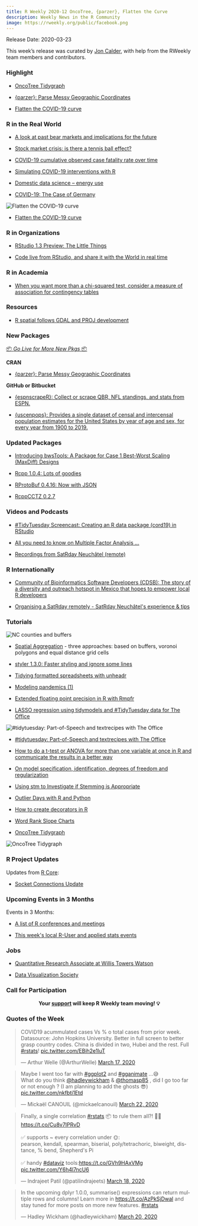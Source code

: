 ```yaml
---
title: R Weekly 2020-12 OncoTree, {parzer}, Flatten the Curve
description: Weekly News in the R Community
image: https://rweekly.org/public/facebook.png
---
```


Release Date: 2020-03-23

This week’s release was curated by [Jon Calder](https://twitter.com/jonmcalder), with help from the RWeekly team members and contributors.

###  Highlight

+ [OncoTree Tidygraph](https://joshuacook.netlify.com/post/tidygraph-oncotree/)

+ [{parzer}: Parse Messy Geographic Coordinates](https://ropensci.org/technotes/2020/03/19/parzer/)

+ [Flatten the COVID-19 curve](http://staff.math.su.se/hoehle/blog/2020/03/16/flatteningthecurve.html)

### R in the Real World

+ [A look at past bear markets and implications for the future](https://databasedinvesting.blogspot.com/2020/03/a-look-at-past-bear-markets-and.html)

+ [Stock market crisis: is there a tennis ball effect?](https://firstdifferences.com/2020/03/16/stock-market-crisis-is-there-a-tennis-ball-effect/)

+ [COVID-19 cumulative observed case fatality rate over time](http://freerangestats.info/blog/2020/03/17/covid19-cfr)

+ [Simulating COVID-19 interventions with R](https://rviews.rstudio.com/2020/03/19/simulating-covid-19-interventions-with-r/)

+ [Domestic data science – energy use](https://scottishsnow.wordpress.com/2020/03/20/domestic-ds-energy-use/)

+ [COVID-19: The Case of Germany](https://blog.ephorie.de/covid-19-the-case-of-germany)

![Flatten the COVID-19 curve](https://raw.githubusercontent.com/rweekly/image/master/2020/flatten-the-curve.png)

+ [Flatten the COVID-19 curve](http://staff.math.su.se/hoehle/blog/2020/03/16/flatteningthecurve.html)

###  R in Organizations

+ [RStudio 1.3 Preview: The Little Things](https://blog.rstudio.com/2020/03/17/rstudio-1-3-the-little-things/)

+ [Code live from RStudio, and share it with the World in real time](https://bitsandbricks.github.io/post/code-live-from-rstudio-and-share-it-with-the-world-in-real-time/)

###  R in Academia

+ [When you want more than a chi-squared test, consider a measure of association for contingency tables](https://www.rdatagen.net/post/when-a-chi-squared-statistic-is-not-enough-a-measure-of-association-for-contingency-tables/)

###  Resources

+ [R spatial follows GDAL and PROJ development](https://www.r-spatial.org//r/2020/03/17/wkt.html)

###  New Packages

<p class="added-hostname"><a href="https://rweekly.org/live" target="_blank" class="externalLink">📦 <i>Go Live for More New Pkgs</i> 📦</a></p>

**CRAN**

+ [{parzer}: Parse Messy Geographic Coordinates](https://ropensci.org/technotes/2020/03/19/parzer/)

**GitHub or Bitbucket**

+ [{espnscrapeR}: Collect or scrape QBR, NFL standings, and stats from ESPN.](https://jthomasmock.github.io/espnscrapeR/)

+ [{uscenpops}: Provides a single dataset of censal and intercensal population estimates for the United States by year of age and sex, for every year from 1900 to 2019.](https://kieranhealy.org/blog/archives/2020/03/15/u.s.-census-counts-data/)

### Updated Packages

+ [Introducing bwsTools: A Package for Case 1 Best-Worst Scaling (MaxDiff) Designs](https://www.markhw.com/blog/bwstools-intro)

+ [Rcpp 1.0.4: Lots of goodies](http://dirk.eddelbuettel.com/blog/2020/03/17#rcpp_1.0.4)

+ [RProtoBuf 0.4.16: Now with JSON](http://dirk.eddelbuettel.com/blog/2020/03/19#rprotobuf_0.4.16)

+ [RcppCCTZ 0.2.7](http://dirk.eddelbuettel.com/blog/2020/03/18#rcppcctz_0.2.7)

###  Videos and Podcasts

+ [#TidyTuesday Screencast: Creating an R data package (cord19) in RStudio](https://www.youtube.com/watch?v=F4oUJp76KUY)

+ [All you need to know on Multiple Factor Analysis …](https://francoishusson.wordpress.com/2020/03/16/all-you-need-to-know-on-multiple-factor-analysis/)

+ [Recordings from SatRday Neuchâtel (remote)](https://www.youtube.com/channel/UC7VV1Ix1-8jncW7hTRZ50bg)

### R Internationally

+ [Community of Bioinformatics Software Developers (CDSB): The story of a diversity and outreach hotspot in Mexico that hopes to empower local R developers](https://www.r-consortium.org/blog/2020/03/18/cdsb-diversity-and-outreach-hotspot-in-mexico)

+ [Organising a SatRday remotely - SatRday Neuchâtel's experience & tips](https://docs.google.com/document/d/1ZXmwVibQKtfCY_HiB49-OhQL-yKhUS9YD9yeMQZH88E/edit#)

###  Tutorials

![NC counties and buffers](https://raw.githubusercontent.com/rweekly/image/master/2020/spatial-aggregation.png)

+ [Spatial Aggregation](https://www.jla-data.net/eng/spatial-aggregation/) - three approaches: based on buffers, voronoi polygons and equal distance grid cells

+ [styler 1.3.0: Faster styling and ignore some lines](https://lorenzwalthert.netlify.com/post/styler-1-3-0/)

+ [Tidying formatted spreadsheets with unheadr](https://luisdva.github.io/rstats/unheadr-cat/)

+ [Modeling pandemics (1)](https://freakonometrics.hypotheses.org/60482)

+ [Extended floating point precision in R with Rmpfr](https://statisticaloddsandends.wordpress.com/2020/03/19/extended-floating-point-precision-in-r-with-rmpfr/)

+ [LASSO regression using tidymodels and #TidyTuesday data for The Office](https://juliasilge.com/blog/lasso-the-office/)

![#tidytuesday: Part-of-Speech and textrecipes with The Office](https://raw.githubusercontent.com/rweekly/image/master/2020/office-pos.png)

+ [#tidytuesday: Part-of-Speech and textrecipes with The Office](https://www.hvitfeldt.me/blog/tidytuesday-pos-textrecipes-the-office/)

+ [How to do a t-test or ANOVA for more than one variable at once in R and communicate the results in a better way](https://www.statsandr.com/blog/how-to-do-a-t-test-or-anova-for-many-variables-at-once-in-r-and-communicate-the-results-in-a-better-way/)

+ [On model specification, identification, degrees of freedom and regularization](https://thierrymoudiki.github.io/blog/2020/03/20/r/misc/esgtoolkit-2)

+ [Using stm to Investigate if Stemming is Appropriate](https://www.hvitfeldt.me/blog/stm-stemming/)

+ [Outlier Days with R and Python](https://rviews.rstudio.com/2020/03/16/outlier-days-with-r-and-python/)

+ [How to create decorators in R](https://theautomatic.net/2020/03/17/how-to-create-decorators-in-r/)

+ [Word Rank Slope Charts](https://www.hvitfeldt.me/blog/word-rank-slope-charts/)

+ [OncoTree Tidygraph](https://joshuacook.netlify.com/post/tidygraph-oncotree/)

![OncoTree Tidygraph](https://raw.githubusercontent.com/rweekly/image/master/2020/oncotree.png)

<!--<div class="post-more-begin></div><div class="post-more-end"></div>-->

###  R Project Updates

Updates from [R Core](http://developer.r-project.org/blosxom.cgi/R-devel/NEWS):

+ [Socket Connections Update](https://developer.r-project.org/Blog/public/2020/03/17/socket-connections-update/)

###  Upcoming Events in 3 Months

Events in 3 Months:

+ [A list of R conferences and meetings](https://jumpingrivers.github.io/meetingsR/events.html)

+ [This week's local R-User and applied stats events](https://community.rstudio.com/c/irl)


### Jobs

+ [Quantitative Research Associate at Willis Towers Watson](https://www.p0bs.com/posts/2020-03-15-job-opening/)

+ [Data Visualization Society](https://www.datavisualizationsociety.com/find-a-job)

###  Call for Participation


<p class="hide-support added-hostname support-rweekly" style="text-align: center;font-weight: bold;">Your <a class="non-visited externalLink" href="https://www.patreon.com/rweekly" onclick="pas(this)">support</a> will keep R Weekly team moving! 💡</p>

###  Quotes of the Week

<blockquote class="twitter-tweet"><p lang="en" dir="ltr">COVID19 acummulated cases Vs % o total cases from prior week. Datasource: John Hopkins University. Better in full screen to better grasp country codes. China is divided in two, Hubei and the rest. Full <a href="https://twitter.com/hashtag/rstats?src=hash&amp;ref_src=twsrc%5Etfw">#rstats</a>! <a href="https://t.co/EBih2e1luT">pic.twitter.com/EBih2e1luT</a></p>&mdash; Arthur Welle (@ArthurWelle) <a href="https://twitter.com/ArthurWelle/status/1239712110797520898?ref_src=twsrc%5Etfw">March 17, 2020</a></blockquote>

<blockquote class="twitter-tweet"><p lang="en" dir="ltr">Maybe I went too far with <a href="https://twitter.com/hashtag/ggplot2?src=hash&amp;ref_src=twsrc%5Etfw">#ggplot2</a> and <a href="https://twitter.com/hashtag/gganimate?src=hash&amp;ref_src=twsrc%5Etfw">#gganimate</a> ...😅<br>What do you think <a href="https://twitter.com/hadleywickham?ref_src=twsrc%5Etfw">@hadleywickham</a> &amp; <a href="https://twitter.com/thomasp85?ref_src=twsrc%5Etfw">@thomasp85</a> , did I go too far or not enough ? (I am planning to add the ghosts 😎) <a href="https://t.co/nkfbti1Etd">pic.twitter.com/nkfbti1Etd</a></p>&mdash; Mickaël CANOUIL (@mickaelcanouil) <a href="https://twitter.com/mickaelcanouil/status/1241760925499170824?ref_src=twsrc%5Etfw">March 22, 2020</a></blockquote>

<blockquote class="twitter-tweet"><p lang="en" dir="ltr">Finally, a single correlation <a href="https://twitter.com/hashtag/rstats?src=hash&amp;ref_src=twsrc%5Etfw">#rstats</a> 📦 to rule them all?! 🙌🧮<a href="https://t.co/Cu8v7IPRvD">https://t.co/Cu8v7IPRvD</a><br><br>✅ supports ~ every correlation under 🌞:<br>pearson, kendall, spearman, biserial, poly/tetrachoric, biweight, distance, % bend, Shepherd&#39;s Pi<br><br>✅ handy <a href="https://twitter.com/hashtag/dataviz?src=hash&amp;ref_src=twsrc%5Etfw">#dataviz</a> tools:<a href="https://t.co/GVh9HAxVMg">https://t.co/GVh9HAxVMg</a> <a href="https://t.co/Y6h4l7ncU6">pic.twitter.com/Y6h4l7ncU6</a></p>&mdash; Indrajeet Patil (@patilindrajeets) <a href="https://twitter.com/patilindrajeets/status/1240229010598178817?ref_src=twsrc%5Etfw">March 18, 2020</a></blockquote>

<blockquote class="twitter-tweet"><p lang="en" dir="ltr">In the upcoming dplyr 1.0.0, summarise() expressions can return multiple rows and columns! Learn more in <a href="https://t.co/AzPkSjDwal">https://t.co/AzPkSjDwal</a> and stay tuned for more posts on more new features. <a href="https://twitter.com/hashtag/rstats?src=hash&amp;ref_src=twsrc%5Etfw">#rstats</a></p>&mdash; Hadley Wickham (@hadleywickham) <a href="https://twitter.com/hadleywickham/status/1241023225460555786?ref_src=twsrc%5Etfw">March 20, 2020</a></blockquote>
